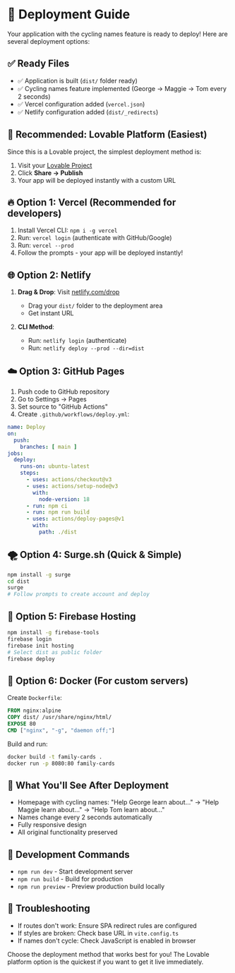 # 🚀 Deployment Guide

Your application with the cycling names feature is ready to deploy! Here are several deployment options:

## ✅ Ready Files
- ✅ Application is built (`dist/` folder ready)
- ✅ Cycling names feature implemented (George → Maggie → Tom every 2 seconds)
- ✅ Vercel configuration added (`vercel.json`)
- ✅ Netlify configuration added (`dist/_redirects`)

## 🌟 Recommended: Lovable Platform (Easiest)
Since this is a Lovable project, the simplest deployment method is:

1. Visit your [Lovable Project](https://lovable.dev/projects/667af52b-4168-4061-9214-fca21dad15cb)
2. Click **Share → Publish**
3. Your app will be deployed instantly with a custom URL

## 🔥 Option 1: Vercel (Recommended for developers)
1. Install Vercel CLI: `npm i -g vercel`
2. Run: `vercel login` (authenticate with GitHub/Google)
3. Run: `vercel --prod`
4. Follow the prompts - your app will be deployed instantly!

## 🌐 Option 2: Netlify
1. **Drag & Drop**: Visit [netlify.com/drop](https://app.netlify.com/drop)
   - Drag your `dist/` folder to the deployment area
   - Get instant URL

2. **CLI Method**:
   - Run: `netlify login` (authenticate)
   - Run: `netlify deploy --prod --dir=dist`

## ☁️ Option 3: GitHub Pages
1. Push code to GitHub repository
2. Go to Settings → Pages
3. Set source to "GitHub Actions"
4. Create `.github/workflows/deploy.yml`:

```yaml
name: Deploy
on:
  push:
    branches: [ main ]
jobs:
  deploy:
    runs-on: ubuntu-latest
    steps:
      - uses: actions/checkout@v3
      - uses: actions/setup-node@v3
        with:
          node-version: 18
      - run: npm ci
      - run: npm run build
      - uses: actions/deploy-pages@v1
        with:
          path: ./dist
```

## 🌪️ Option 4: Surge.sh (Quick & Simple)
```bash
npm install -g surge
cd dist
surge
# Follow prompts to create account and deploy
```

## 📱 Option 5: Firebase Hosting
```bash
npm install -g firebase-tools
firebase login
firebase init hosting
# Select dist as public folder
firebase deploy
```

## 🐳 Option 6: Docker (For custom servers)
Create `Dockerfile`:
```dockerfile
FROM nginx:alpine
COPY dist/ /usr/share/nginx/html/
EXPOSE 80
CMD ["nginx", "-g", "daemon off;"]
```

Build and run:
```bash
docker build -t family-cards .
docker run -p 8080:80 family-cards
```

## 🎯 What You'll See After Deployment
- Homepage with cycling names: "Help George learn about..." → "Help Maggie learn about..." → "Help Tom learn about..."
- Names change every 2 seconds automatically
- Fully responsive design
- All original functionality preserved

## 🔧 Development Commands
- `npm run dev` - Start development server
- `npm run build` - Build for production
- `npm run preview` - Preview production build locally

## 🚨 Troubleshooting
- If routes don't work: Ensure SPA redirect rules are configured
- If styles are broken: Check base URL in `vite.config.ts`
- If names don't cycle: Check JavaScript is enabled in browser

Choose the deployment method that works best for you! The Lovable platform option is the quickest if you want to get it live immediately.